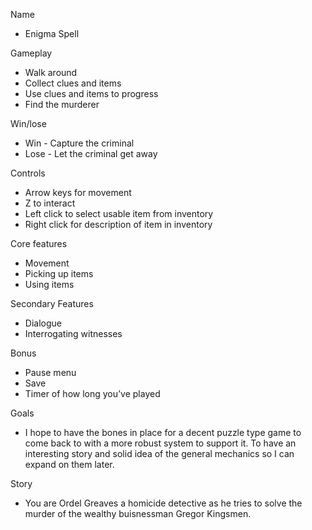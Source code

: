 Name
- Enigma Spell

Gameplay
- Walk around
- Collect clues and items
- Use clues and items to progress
- Find the murderer

Win/lose
- Win - Capture the criminal
- Lose - Let the criminal get away

Controls
- Arrow keys for movement
- Z to interact
- Left click to select usable item from inventory
- Right click for description of item in inventory

Core features
- Movement 
- Picking up items
- Using items

Secondary Features
- Dialogue
- Interrogating witnesses

Bonus
- Pause menu
- Save 
- Timer of how long you’ve played

Goals
- I hope to have the bones in place for a decent puzzle type game
to come back to with a more robust system to support it.  To have
an interesting story and solid idea of the general mechanics so I
can expand on them later.

Story
- You are Ordel Greaves a homicide detective as he tries to solve
the murder of the wealthy buisnessman Gregor Kingsmen.
